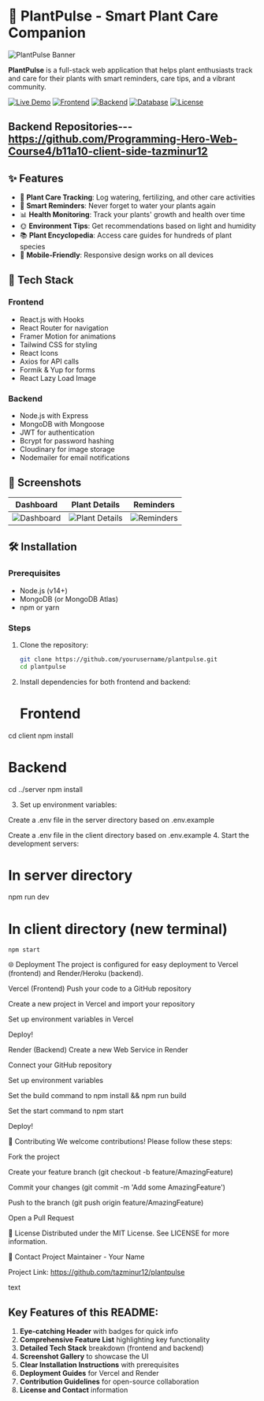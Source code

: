 # 🌿 PlantPulse - Smart Plant Care Companion

![PlantPulse Banner](https://i.ibb.co/4W4z7yX/mobile-plant-health.jpg)

**PlantPulse** is a full-stack web application that helps plant enthusiasts track and care for their plants with smart reminders, care tips, and a vibrant community.

[![Live Demo](https://img.shields.io/badge/Live-Demo-brightgreen)](https://plant-pulse2.netlify.app/)
[![Frontend](https://img.shields.io/badge/Frontend-React-blue)](https://reactjs.org)
[![Backend](https://img.shields.io/badge/Backend-Node.js-green)](https://nodejs.org)
[![Database](https://img.shields.io/badge/Database-MongoDB-yellowgreen)](https://www.mongodb.com)
[![License](https://img.shields.io/badge/License-MIT-blue)](LICENSE)

## Backend Repositories--- https://github.com/Programming-Hero-Web-Course4/b11a10-client-side-tazminur12

## ✨ Features

- 🌱 **Plant Care Tracking**: Log watering, fertilizing, and other care activities
- 🔔 **Smart Reminders**: Never forget to water your plants again
- 📊 **Health Monitoring**: Track your plants' growth and health over time
- 🌞 **Environment Tips**: Get recommendations based on light and humidity
- 📚 **Plant Encyclopedia**: Access care guides for hundreds of plant species
- 📱 **Mobile-Friendly**: Responsive design works on all devices

## 🚀 Tech Stack

### Frontend
- React.js with Hooks
- React Router for navigation
- Framer Motion for animations
- Tailwind CSS for styling
- React Icons
- Axios for API calls
- Formik & Yup for forms
- React Lazy Load Image

### Backend
- Node.js with Express
- MongoDB with Mongoose
- JWT for authentication
- Bcrypt for password hashing
- Cloudinary for image storage
- Nodemailer for email notifications

## 📸 Screenshots

| Dashboard | Plant Details | Reminders |
|-----------|--------------|-----------|
| ![Dashboard](https://i.ibb.co/M5fj06Wy/Screenshot-2025-06-27-at-2-16-41-PM.png) | ![Plant Details](https://i.ibb.co/tTgqBdwp/Screenshot-2025-06-27-at-2-17-08-PM.png) | ![Reminders](https://i.ibb.co/xtdLx1GX/Screenshot-2025-06-27-at-2-18-52-PM.png) |

## 🛠️ Installation

### Prerequisites
- Node.js (v14+)
- MongoDB (or MongoDB Atlas)
- npm or yarn

### Steps
1. Clone the repository:
   ```bash
   git clone https://github.com/yourusername/plantpulse.git
   cd plantpulse
2. Install dependencies for both frontend and backend:
   # Frontend
cd client
npm install

# Backend
cd ../server
npm install

3. Set up environment variables:

Create a .env file in the server directory based on .env.example

Create a .env file in the client directory based on .env.example
4. Start the development servers:
   # In server directory
   npm run dev

   # In client directory (new terminal)
    npm start

🌐 Deployment
The project is configured for easy deployment to Vercel (frontend) and Render/Heroku (backend).

Vercel (Frontend)
Push your code to a GitHub repository

Create a new project in Vercel and import your repository

Set up environment variables in Vercel

Deploy!

Render (Backend)
Create a new Web Service in Render

Connect your GitHub repository

Set up environment variables

Set the build command to npm install && npm run build

Set the start command to npm start

Deploy!

🤝 Contributing
We welcome contributions! Please follow these steps:

Fork the project

Create your feature branch (git checkout -b feature/AmazingFeature)

Commit your changes (git commit -m 'Add some AmazingFeature')

Push to the branch (git push origin feature/AmazingFeature)

Open a Pull Request

📜 License
Distributed under the MIT License. See LICENSE for more information.

📧 Contact
Project Maintainer - Your Name

Project Link: https://github.com/tazminur12/plantpulse

text

## Key Features of this README:

1. **Eye-catching Header** with badges for quick info
2. **Comprehensive Feature List** highlighting key functionality
3. **Detailed Tech Stack** breakdown (frontend and backend)
4. **Screenshot Gallery** to showcase the UI
5. **Clear Installation Instructions** with prerequisites
6. **Deployment Guides** for Vercel and Render
7. **Contribution Guidelines** for open-source collaboration
8. **License and Contact** information





